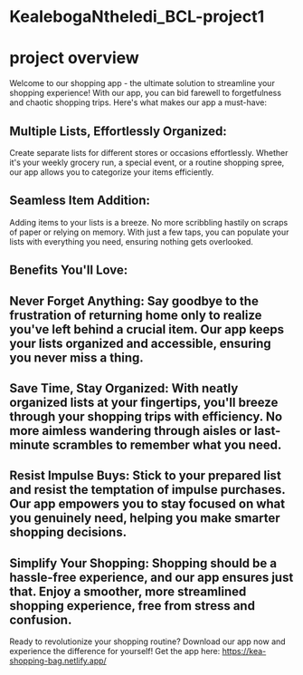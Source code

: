 # KealebogaNtheledi_BCL-project1

# project overview

Welcome to our shopping app - the ultimate solution to streamline your shopping experience! With our app, you can bid farewell to forgetfulness and chaotic shopping trips. Here's what makes our app a must-have:

## Multiple Lists, Effortlessly Organized:
Create separate lists for different stores or occasions effortlessly. Whether it's your weekly grocery run, a special event, or a routine shopping spree, our app allows you to categorize your items efficiently.

## Seamless Item Addition:
Adding items to your lists is a breeze. No more scribbling hastily on scraps of paper or relying on memory. With just a few taps, you can populate your lists with everything you need, ensuring nothing gets overlooked.

## Benefits You'll Love:

## Never Forget Anything: Say goodbye to the frustration of returning home only to realize you've left behind a crucial item. Our app keeps your lists organized and accessible, ensuring you never miss a thing.

## Save Time, Stay Organized: With neatly organized lists at your fingertips, you'll breeze through your shopping trips with efficiency. No more aimless wandering through aisles or last-minute scrambles to remember what you need.

## Resist Impulse Buys: Stick to your prepared list and resist the temptation of impulse purchases. Our app empowers you to stay focused on what you genuinely need, helping you make smarter shopping decisions.

## Simplify Your Shopping: Shopping should be a hassle-free experience, and our app ensures just that. Enjoy a smoother, more streamlined shopping experience, free from stress and confusion.

Ready to revolutionize your shopping routine? Download our app now and experience the difference for yourself! Get the app here: https://kea-shopping-bag.netlify.app/


